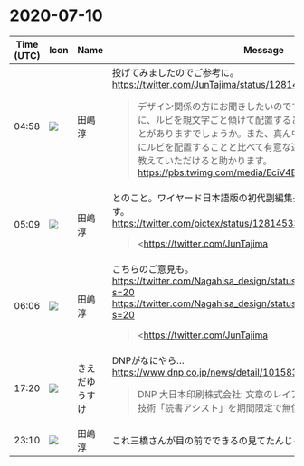 # 2020-07-10

|Time (UTC)|Icon|Name|Message|
|---|---|---|---|
|04:58|![](https://secure.gravatar.com/avatar/698cc14290c3976fdd9f0a23494b87c1.jpg?s=72&d=https%3A%2F%2Fa.slack-edge.com%2Fdf10d%2Fimg%2Favatars%2Fava_0018-72.png)|田嶋　淳|投げてみましたのでご参考に。<br><https://twitter.com/JunTajima/status/1281439682513920000?s=20><br><blockquote>デザイン関係の方にお聞きしたいのですが、この一番下の例のように、ルビを親文字ごと傾けて配置するというようなことをやったことがありますでしょうか。また、真ん中の例のように親文字の真上にルビを配置することと比べて有意な違いはありますでしょうか？教えていただけると助かります。 <https://pbs.twimg.com/media/EciV4EjUwAACwWk.png></blockquote>|
|05:09|![](https://secure.gravatar.com/avatar/698cc14290c3976fdd9f0a23494b87c1.jpg?s=72&d=https%3A%2F%2Fa.slack-edge.com%2Fdf10d%2Fimg%2Favatars%2Fava_0018-72.png)|田嶋　淳|とのこと。ワイヤード日本語版の初代副編集長だった深沢さんのご意見です。<br><https://twitter.com/pictex/status/1281453325414576128?s=20><br><blockquote><https://twitter.com/JunTajima|@JunTajima> なるほど。字幕なら「外国語」だったり「引用の読み上げ」などを斜体で表記することはありそうですね。無理矢理ルビを入れるケースもあるかな。そういう使い方であれば、真ん中と下に有意な差は無い、と考えていいと思います。そもそもがレアケースですし。</blockquote>|
|06:06|![](https://secure.gravatar.com/avatar/698cc14290c3976fdd9f0a23494b87c1.jpg?s=72&d=https%3A%2F%2Fa.slack-edge.com%2Fdf10d%2Fimg%2Favatars%2Fava_0018-72.png)|田嶋　淳|こちらのご意見も。<br><https://twitter.com/Nagahisa_design/status/1281468860701368320?s=20><br><https://twitter.com/Nagahisa_design/status/1281469345852358656?s=20><br><blockquote><https://twitter.com/JunTajima|@JunTajima> <https://twitter.com/sally_8212|@sally_8212> 通常は、この図の真ん中の例のように組むのが自然に見えると思われますし、そのように組む場合が多いのではと思います。<br>●このことは、われわれ日本人がルビもその行の一部、2行ではなく1行として、見ていることとイコールだと思います。</blockquote><br><blockquote><https://twitter.com/JunTajima|@JunTajima> <https://twitter.com/sally_8212|@sally_8212> ルビではなく複数行に渡る文章にすべて斜体がかかっている場合、次の行を斜体に応じた角度でずらしていくのではなく、垂直になるように組むのが普通です（当たり前ですが）。そのような考え方で行くと、図の下のように組むべきだ、となる気がしますが、ルビとその行は「1行」と考えるべきだと。</blockquote>|
|17:20|![](https://avatars.slack-edge.com/2019-03-11/571585797168_09840ca518e784c46d3a_72.png)|きえだゆうすけ|DNPがなにやら…<br><https://www.dnp.co.jp/news/detail/10158391_1587.html><br><blockquote>DNP 大日本印刷株式会社: 文章のレイアウトで読みやすさを高める技術「読書アシスト」を期間限定で無償公開 | ニュース | DNP 大日本印刷</blockquote>|
|23:10|![](https://secure.gravatar.com/avatar/698cc14290c3976fdd9f0a23494b87c1.jpg?s=72&d=https%3A%2F%2Fa.slack-edge.com%2Fdf10d%2Fimg%2Favatars%2Fava_0018-72.png)|田嶋　淳|これ三橋さんが目の前でできるの見てたんじゃないかとw|
